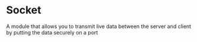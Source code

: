 # Socket
A module that allows you to transmit live data between the server and client by putting the data securely on a port
